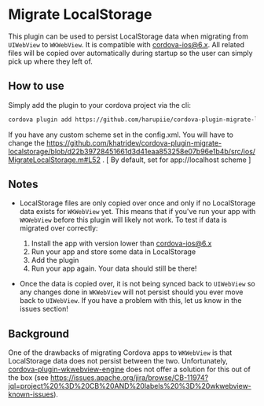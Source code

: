 # Migrate LocalStorage

This plugin can be used to persist LocalStorage data when migrating from `UIWebView` to `WKWebView`. It is compatible with cordova-ios@6.x. All related
files will be copied over automatically during startup so the user can simply pick up where they
left of.

## How to use

Simply add the plugin to your cordova project via the cli:
```sh
cordova plugin add https://github.com/harupiie/cordova-plugin-migrate-localstorage
```

If you have any custom scheme set in the config.xml. You will have to change the https://github.com/khatridev/cordova-plugin-migrate-localstorage/blob/d22b39728451661d3d41eaa853258e07b96e1b4b/src/ios/MigrateLocalStorage.m#L52 . [ By default, set for app://localhost scheme ]

## Notes

- LocalStorage files are only copied over once and only if no LocalStorage data exists for `WKWebView`
yet. This means that if you've run your app with `WKWebView` before this plugin will likely not work.
To test if data is migrated over correctly:
    1. Install the app with version lower than cordova-ios@6.x 
    2. Run your app and store some data in LocalStorage
    3. Add the plugin
    4. Run your app again. Your data should still be there!

- Once the data is copied over, it is not being synced back to `UIWebView` so any changes done in
`WKWebView` will not persist should you ever move back to `UIWebView`. If you have a problem with this,
let us know in the issues section!

## Background

One of the drawbacks of migrating Cordova apps to `WKWebView` is that LocalStorage data does
not persist between the two. Unfortunately,
[cordova-plugin-wkwebview-engine](https://github.com/apache/cordova-plugin-wkwebview-engine)
does not offer a solution for this out of the box (see
https://issues.apache.org/jira/browse/CB-11974?jql=project%20%3D%20CB%20AND%20labels%20%3D%20wkwebview-known-issues).
